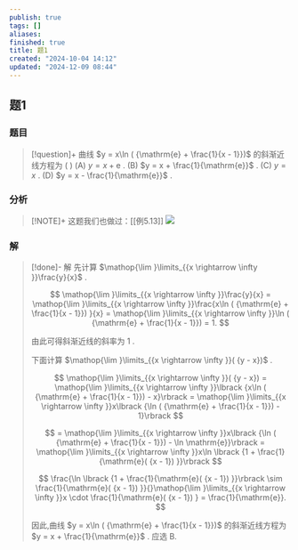 ```yaml
---
publish: true
tags: []
aliases: 
finished: true
title: 题1
created: "2024-10-04 14:12"
updated: "2024-12-09 08:44"
---
```

## 题1
### 题目
> [!question]+
> 曲线 $y = x\ln ( {\mathrm{e} + \frac{1}{x - 1}})$ 的斜渐近线方程为 ( )
> (A) $y = x + \mathrm{e}$ . 
> (B) $y = x + \frac{1}{\mathrm{e}}$ .
> (C) $y = x$ . 
> (D) $y = x - \frac{1}{\mathrm{e}}$ .
### 分析
> [!NOTE]+
> 这题我们也做过：[[例5.13]]
> ![](https://img.hwenyi.live/202412091644739.webp)
### 解
> [!done]-
> 解 先计算 $\mathop{\lim }\limits_{{x \rightarrow \infty }}\frac{y}{x}$ .
> 
> $$
> \mathop{\lim }\limits_{{x \rightarrow \infty }}\frac{y}{x} = \mathop{\lim }\limits_{{x \rightarrow \infty }}\frac{x\ln ( {\mathrm{e} + \frac{1}{x - 1}}) }{x} = \mathop{\lim }\limits_{{x \rightarrow \infty }}\ln ( {\mathrm{e} + \frac{1}{x - 1}}) = 1.
> $$
> 
> 由此可得斜渐近线的斜率为 1 .
> 
> 下面计算 $\mathop{\lim }\limits_{{x \rightarrow \infty }}( {y - x})$ .
> 
> $$
> \mathop{\lim }\limits_{{x \rightarrow \infty }}( {y - x}) = \mathop{\lim }\limits_{{x \rightarrow \infty }}\lbrack {x\ln ( {\mathrm{e} + \frac{1}{x - 1}}) - x}\rbrack = \mathop{\lim }\limits_{{x \rightarrow \infty }}x\lbrack {\ln ( {\mathrm{e} + \frac{1}{x - 1}}) - 1}\rbrack
> $$
> 
> $$
> = \mathop{\lim }\limits_{{x \rightarrow \infty }}x\lbrack {\ln ( {\mathrm{e} + \frac{1}{x - 1}}) - \ln \mathrm{e}}\rbrack = \mathop{\lim }\limits_{{x \rightarrow \infty }}x\ln \lbrack {1 + \frac{1}{\mathrm{e}( {x - 1}) }}\rbrack
> $$
> 
> $$
> \frac{\ln \lbrack {1 + \frac{1}{\mathrm{e}( {x - 1}) }}\rbrack \sim \frac{1}{\mathrm{e}( {x - 1}) }}{}\mathop{\lim }\limits_{{x \rightarrow \infty }}x \cdot \frac{1}{\mathrm{e}( {x - 1}) } = \frac{1}{\mathrm{e}}.
> $$
> 
> 因此,曲线 $y = x\ln ( {\mathrm{e} + \frac{1}{x - 1}})$ 的斜渐近线方程为 $y = x + \frac{1}{\mathrm{e}}$ . 应选 B.